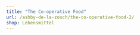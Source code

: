 ```yaml
---
title: "The Co-operative Food"
url: /ashby-de-la-zouch/the-co-operative-food-2/
shop: Lebensmittel
---
```

